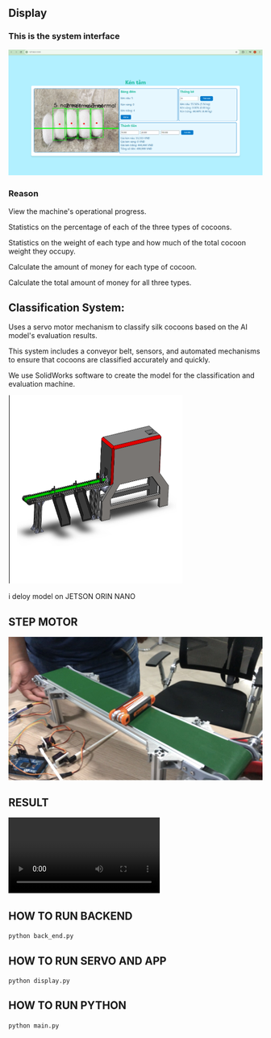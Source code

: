 <h2>Display</h2>

<h3>This is the system interface</h3>

<img src="images/img.png" alt="System Image">

<h3>Reason</h3>

View the machine's operational progress.

Statistics on the percentage of each of the three types of cocoons.

Statistics on the weight of each type and how much of the total cocoon weight they occupy.

Calculate the amount of money for each type of cocoon.

Calculate the total amount of money for all three types.

<h2>Classification System:</h2>

Uses a servo motor mechanism to classify silk cocoons based on the AI model's evaluation results. 

This system includes a conveyor belt, sensors, and automated mechanisms to ensure that cocoons are classified accurately and quickly.

We use SolidWorks software to create the model for the classification and evaluation machine.

<img src="images/img1.png" alt="System Image">

i deloy model on JETSON ORIN NANO

<h2>STEP MOTOR</h2>

<img src="images\dongco.jpg" alt="System Image">

<h2>RESULT</h2>

<video src="images\kq.mp4" controls style="max-width:100%; height:auto;"></video>



<h2>HOW TO RUN BACKEND</h2>

```python back_end.py```

<h2>HOW TO RUN SERVO AND APP</h2>

```python display.py```

<h2>HOW TO RUN PYTHON</h2>

```python main.py```
